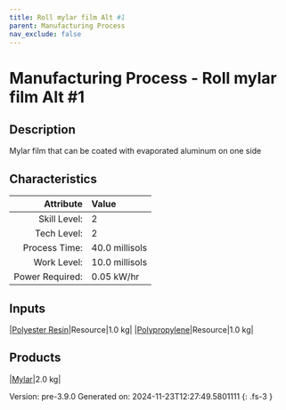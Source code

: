 ```yaml
---
title: Roll mylar film Alt #1
parent: Manufacturing Process
nav_exclude: false
---
```

# Manufacturing Process - Roll mylar film Alt #1

## Description
&#10;&#9;&#9; Mylar film that can be coated with evaporated aluminum on one side&#10;&#9;&#9;

## Characteristics

| Attribute      | Value |
|--------:|:------|
|Skill Level:|2|
|Tech Level:|2|
|Process Time:|40.0 millisols|
|Work Level:|10.0 millisols|
|Power Required:|0.05 kW/hr|

## Inputs

|[Polyester Resin](../resource/polyester-resin.html)|Resource|1.0 kg|
|[Polypropylene](../resource/polypropylene.html)|Resource|1.0 kg|

## Products

|[Mylar](../resource/mylar.html)|2.0 kg|


Version: pre-3.9.0 Generated on: 2024-11-23T12:27:49.5801111
{: .fs-3 }

